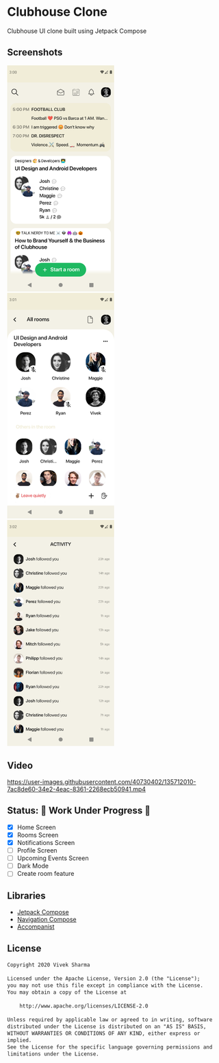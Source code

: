 # Clubhouse Clone
Clubhouse UI clone built using Jetpack Compose

## Screenshots
<img src="ClubhouseClone/screenshots/home_screen.png" alt="login-screen" width="250"/> &nbsp; &nbsp;
<img src="ClubhouseClone/screenshots/room_screen.png" alt="login-screen" width="250"/> &nbsp; &nbsp;
<img src="ClubhouseClone/screenshots/notification_screen.png" alt="signup-screen" width="250"/> &nbsp; &nbsp;

## Video
https://user-images.githubusercontent.com/40730402/135712010-7ac8de60-34e2-4eac-8361-2268ecb50941.mp4


## Status: 🚧 Work Under Progress 🚧
- [x] Home Screen
- [x] Rooms Screen
- [x] Notifications Screen
- [ ] Profile Screen
- [ ] Upcoming Events Screen
- [ ] Dark Mode 
- [ ] Create room feature

## Libraries
* [Jetpack Compose](https://developer.android.com/jetpack/compose)
* [Navigation Compose](https://developer.android.com/jetpack/compose/navigation)
* [Accompanist](https://github.com/google/accompanist)

## License
```
Copyright 2020 Vivek Sharma

Licensed under the Apache License, Version 2.0 (the "License");
you may not use this file except in compliance with the License.
You may obtain a copy of the License at

    http://www.apache.org/licenses/LICENSE-2.0

Unless required by applicable law or agreed to in writing, software
distributed under the License is distributed on an "AS IS" BASIS,
WITHOUT WARRANTIES OR CONDITIONS OF ANY KIND, either express or implied.
See the License for the specific language governing permissions and
limitations under the License.
```
